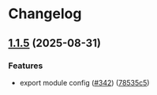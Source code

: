 # Changelog

## [1.1.5](https://github.com/necordjs/lavalink/compare/1.1.4...1.1.5) (2025-08-31)

### Features

* export module config ([#342](https://github.com/necordjs/lavalink/issues/342)) ([78535c5](https://github.com/necordjs/lavalink/commit/78535c5e59c5adefe686abaf9047152d0fb35503))
